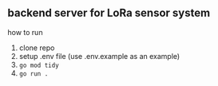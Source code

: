 ## backend server for LoRa sensor system

how to run

1. clone repo
2. setup .env file (use .env.example as an example)
3. `go mod tidy`
4.  `go run .`